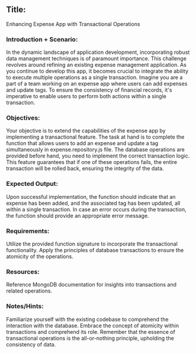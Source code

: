 ## Title:
Enhancing Expense App with Transactional Operations

### Introduction + Scenario:
In the dynamic landscape of application development, incorporating robust data management techniques is of paramount importance. This challenge revolves around refining an existing expense management application. As you continue to develop this app, it becomes crucial to integrate the ability to execute multiple operations as a single transaction. Imagine you are a part of a team working on an expense app where users can add expenses and update tags. To ensure the consistency of financial records, it's imperative to enable users to perform both actions within a single transaction.

### Objectives:
Your objective is to extend the capabilities of the expense app by implementing a transactional feature. The task at hand is to complete the function that allows users to add an expense and update a tag simultaneously in expense.repository.js file. The database operations are provided before hand, you need to implement the correct transaction logic. This feature guarantees that if one of these operations fails, the entire transaction will be rolled back, ensuring the integrity of the data.

### Expected Output:
Upon successful implementation, the function should indicate that an expense has been added, and the associated tag has been updated, all within a single transaction. In case an error occurs during the transaction, the function should provide an appropriate error message.

### Requirements:

Utilize the provided function signature to incorporate the transactional functionality.
Apply the principles of database transactions to ensure the atomicity of the operations.

### Resources:

Reference MongoDB documentation for insights into transactions and related operations.

### Notes/Hints:

Familiarize yourself with the existing codebase to comprehend the interaction with the database.
Embrace the concept of atomicity within transactions and comprehend its role.
Remember that the essence of transactional operations is the all-or-nothing principle, upholding the consistency of data.
